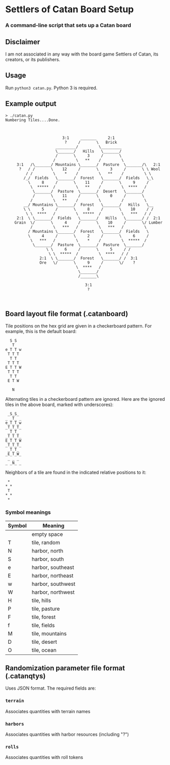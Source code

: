 # Settlers of Catan Board Setup
### A command-line script that sets up a Catan board

## Disclaimer
I am not associated in any way with the board game Settlers of Catan, its
creators, or its publishers.

## Usage
Run `python3 catan.py`. Python 3 is required.

## Example output
```
> ./catan.py
Numbering Tiles....Done.
                                                                         
                                                                         
                                                                         
                         3:1     _______     2:1                         
                          ?     /       \   Brick                        
                      _________/         \_________                      
                      \_______/   Hills   \_______/                      
                      /       \     3     /       \                      
                     /         \   **    /         \                     
     3:1   /\_______/ Mountains \_______/  Pasture  \_______/\   2:1     
      ?   / /       \    12     /       \     3     /       \ \ Wool     
         / /         \    *    /         \   **    /         \ \         
        /_/  Fields   \_______/  Forest   \_______/  Fields   \_\        
          \     8     /       \    11     /       \     9     /          
           \  *****  /         \   **    /         \  ****   /           
            \_______/  Pasture  \_______/  Desert   \_______/            
            /       \    11     /       \     0     /       \            
           /         \   **    /         \         /         \           
        __/ Mountains \_______/  Forest   \_______/   Hills   \__        
        \ \     5     /       \     8     /       \    10     / /        
         \ \  ****   /         \  *****  /         \   ***   / /         
     2:1  \ \_______/  Fields   \_______/   Hills   \_______/ /  2:1     
    Grain  \/       \     4     /       \    10     /       \/ Lumber    
           /         \   ***   /         \   ***   /         \           
          / Mountains \_______/  Forest   \_______/  Fields   \          
          \     4     /       \     2     /       \     6     /          
           \   ***   /         \    *    /         \  *****  /           
            \_______/  Pasture  \_______/  Pasture  \_______/            
                  \ \     6     /       \     5     / /                  
                   \ \  *****  /         \  ****   / /                   
               2:1  \ \_______/  Forest   \_______/ /  3:1               
               Ore   \/       \     9     /       \/    ?                
                               \  ****   /                               
                                \_______/                                
                                /_______\                                
                                                                         
                                   3:1                                   
                                    ?                                    
                                                                         
                                                                         
```

## Board layout file format (.catanboard)
Tile positions on the hex grid are given in a checkerboard pattern.
For example, this is the default board:
```
  S S
   T
e T T w
 T T T
  T T
 T T T
E T T W
 T T T
  T T
 E T W

   N
```
Alternating tiles in a checkerboard pattern are ignored. Here are the
ignored tiles in the above board, marked with underscores):
```
 _S_S_ 
_ _T_ _
e_T_T_w
_T_T_T_
 _T_T_ 
_T_T_T_
E_T_T_W
_T_T_T_
 _T_T_ 
_E_T_W_
 _ _ _ 
_ _N_ _
```
Neighbors of a tile are found in the indicated relative positions to it:
```
 *
* *
 T
* *
 *
```
### Symbol meanings
|Symbol|Meaning          |
|------|-----------------|
|      |empty space      |
|T     |tile, random     |
|N     |harbor, north    |
|S     |harbor, south    |
|e     |harbor, southeast|
|E     |harbor, northeast|
|w     |harbor, southwest|
|W     |harbor, northwest|
|H     |tile, hills      |
|P     |tile, pasture    |
|F     |tile, forest     |
|f     |tile, fields     |
|M     |tile, mountains  |
|D     |tile, desert     |
|O     |tile, ocean      |

## Randomization parameter file format (.catanqtys)
Uses JSON format. The required fields are:
### `terrain`
Associates quantities with terrain names
### `harbors`
Associates quantities with harbor resources (including "?")
### `rolls`
Associates quantities with roll tokens
